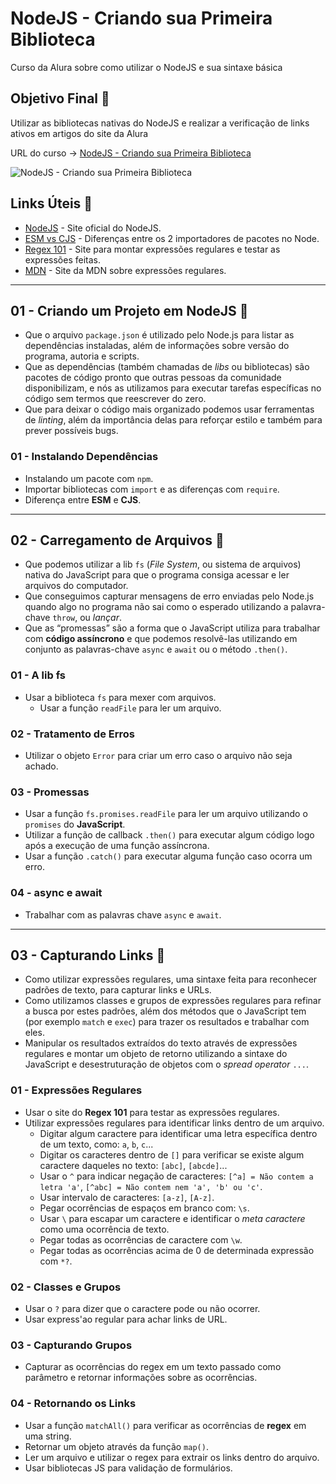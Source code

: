 # NodeJS - Criando sua Primeira Biblioteca

Curso da Alura sobre como utilizar o NodeJS e sua sintaxe básica

## Objetivo Final &#x1F3AF;

Utilizar as bibliotecas nativas do NodeJS e realizar a verificação de links ativos em artigos do site da Alura

URL do curso -> [NodeJS - Criando sua Primeira Biblioteca](https://cursos.alura.com.br/course/nodejs-criando-primeira-biblioteca)

![NodeJS - Criando sua Primeira Biblioteca](https://www.alura.com.br/assets/api/share/curso-nodejs-criando-primeira-biblioteca.png)

## Links Úteis &#x1F517;
* [NodeJS](https://www.alura.com.br/artigos/guia-importacao-exportacao-modulos-javascript) - Site oficial do NodeJS.
* [ESM vs CJS](https://www.alura.com.br/artigos/guia-importacao-exportacao-modulos-javascript) - Diferenças entre os 2 importadores de pacotes no Node.
* [Regex 101](https://regex101.com/) - Site para montar expressões regulares e testar as expressões feitas.
* [MDN](https://developer.mozilla.org/pt-BR/docs/Web/JavaScript/Guide/Regular_Expressions) - Site da MDN sobre expressões regulares.

***

## 01 - Criando um Projeto em NodeJS &#x1F516;
* Que o arquivo `package.json` é utilizado pelo Node.js para listar as dependências instaladas, além de informações sobre versão do programa, autoria e scripts.
* Que as dependências (também chamadas de *libs* ou bibliotecas) são pacotes de código pronto que outras pessoas da comunidade disponibilizam, e nós as utilizamos para executar tarefas específicas no código sem termos que reescrever do zero.
* Que para deixar o código mais organizado podemos usar ferramentas de *linting*, além da importância delas para reforçar estilo e também para prever possíveis bugs.

### 01 - Instalando Dependências
* Instalando um pacote com `npm`.
* Importar bibliotecas com `import` e as diferenças com `require`.
* Diferença entre **ESM** e **CJS**.

***

## 02 - Carregamento de Arquivos &#x1F516;
* Que podemos utilizar a lib `fs` (*File System*, ou sistema de arquivos) nativa do JavaScript para que o programa consiga acessar e ler arquivos do computador.
* Que conseguimos capturar mensagens de erro enviadas pelo Node.js quando algo no programa não sai como o esperado utilizando a palavra-chave `throw`, ou *lançar*.
* Que as “promessas” são a forma que o JavaScript utiliza para trabalhar com **código assíncrono** e que podemos resolvê-las utilizando em conjunto as palavras-chave `async` e `await` ou o método `.then()`.

### 01 - A lib fs
* Usar a biblioteca `fs` para mexer com arquivos.
    * Usar a função `readFile` para ler um arquivo.

### 02 - Tratamento de Erros
* Utilizar o objeto `Error` para criar um erro caso o arquivo não seja achado.

### 03 - Promessas
* Usar a função `fs.promises.readFile` para ler um arquivo utilizando o `promises` do **JavaScript**.
* Utilizar a função de callback `.then()` para executar algum código logo após a execução de uma função assíncrona.
* Usar a função `.catch()` para executar alguma função caso ocorra um erro.

### 04 - async e await
* Trabalhar com as palavras chave `async` e `await`.

***

## 03 - Capturando Links &#x1F516;
* Como utilizar expressões regulares, uma sintaxe feita para reconhecer padrões de texto, para capturar links e URLs.
* Como utilizamos classes e grupos de expressões regulares para refinar a busca por estes padrões, além dos métodos que o JavaScript tem (por exemplo `match` e `exec`) para trazer os resultados e trabalhar com eles.
* Manipular os resultados extraídos do texto através de expressões regulares e montar um objeto de retorno utilizando a sintaxe do JavaScript e desestruturação de objetos com o *spread operator* `...`.

### 01 - Expressões Regulares
* Usar o site do **Regex 101** para testar as expressões regulares.
* Utilizar expressões regulares para identificar links dentro de um arquivo.
    * Digitar algum caractere para identificar uma letra específica dentro de um texto, como: `a`, `b`, `c`...
    * Digitar os caracteres dentro de `[]` para verificar se existe algum caractere daqueles no texto: `[abc]`, `[abcde]`...
    * Usar o `^` para indicar negação de caracteres: `[^a] = Não contem a letra 'a'`, `[^abc] = Não contem nem 'a', 'b' ou 'c'`.
    * Usar intervalo de caracteres: `[a-z]`, `[A-z]`.
    * Pegar ocorrências de espaços em branco com: `\s`.
    * Usar `\` para escapar um caractere e identificar o *meta caractere* como uma ocorrência de texto.
    * Pegar todas as ocorrências de caractere com `\w`.
    * Pegar todas as ocorrências acima de 0 de determinada expressão com `*?`.

### 02 - Classes e Grupos
* Usar o `?` para dizer que o caractere pode ou não ocorrer.
* Usar express'ao regular para achar links de URL.

### 03 - Capturando Grupos
* Capturar as ocorrências do regex em um texto passado como parâmetro e retornar informações sobre as ocorrências.

### 04 - Retornando os Links
* Usar a função `matchAll()` para verificar as ocorrências de **regex** em uma string.
* Retornar um objeto através da função `map()`.
* Ler um arquivo e utilizar o regex para extrair os links dentro do arquivo.
* Usar bibliotecas JS para validação de formulários.